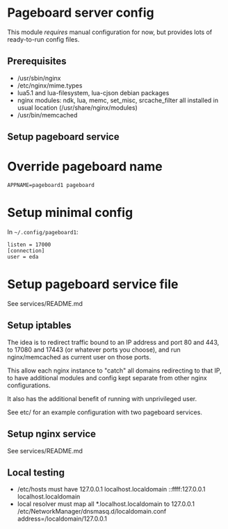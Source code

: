 Pageboard server config
=======================

This module *requires* manual configuration for now, but provides lots
of ready-to-run config files.

Prerequisites
-------------

* /usr/sbin/nginx
* /etc/nginx/mime.types
* lua5.1 and lua-filesystem, lua-cjson debian packages
* nginx modules: ndk, lua, memc, set_misc, srcache_filter all installed
  in usual location (/usr/share/nginx/modules)
* /usr/bin/memcached


Setup pageboard service
-----------------------

# Override pageboard name

`APPNAME=pageboard1 pageboard`

# Setup minimal config

In `~/.config/pageboard1`:
```
listen = 17000
[connection]
user = eda
```

# Setup pageboard service file

See services/README.md


Setup iptables
--------------

The idea is to redirect traffic bound to an IP address
and port 80 and 443, to 17080 and 17443 (or whatever ports
you choose), and run nginx/memcached as current user on
those ports.

This allow each nginx instance to "catch" all domains redirecting
to that IP, to have additional modules and config kept separate
from other nginx configurations.

It also has the additional benefit of running with unprivileged user.

See etc/ for an example configuration with two pageboard services.


Setup nginx service
-------------------

See services/README.md


Local testing
-------------

- /etc/hosts must have
127.0.0.1	localhost.localdomain
::ffff:127.0.0.1 localhost.localdomain
- local resolver must map all *.localhost.localdomain to 127.0.0.1
/etc/NetworkManager/dnsmasq.d/localdomain.conf
address=/localdomain/127.0.0.1

